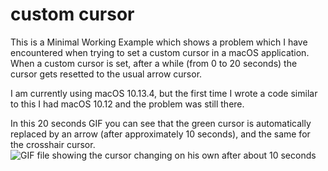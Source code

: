 # custom cursor

This is a Minimal Working Example which shows a problem which I have encountered when trying to set a custom cursor in a macOS application.
When a custom cursor is set, after a while (from 0 to 20 seconds) the cursor gets resetted to the usual arrow cursor.

I am currently using macOS 10.13.4, but the first time I wrote a code similar to this I had macOS 10.12 and the problem was still there.

In this 20 seconds GIF you can see that the green cursor is automatically replaced by an arrow (after approximately 10 seconds), and the same for the crosshair cursor.
![GIF file showing the cursor changing on his own after about 10 seconds](customCursor.git)
